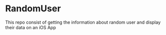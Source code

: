 # RandomUser
This repo consist of getting the information about random user and display their data on an iOS App
